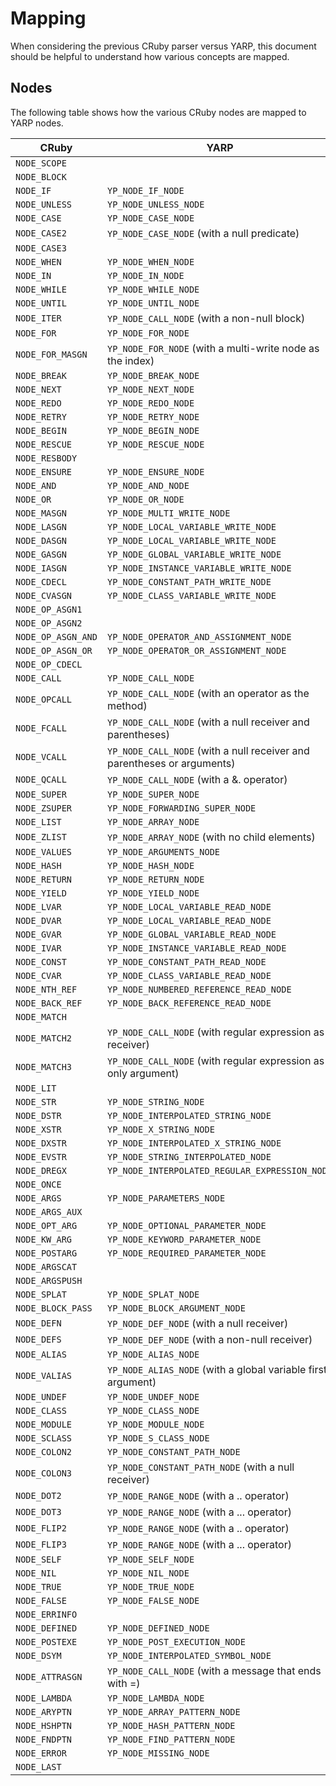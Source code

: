 # Mapping

When considering the previous CRuby parser versus YARP, this document should be helpful to understand how various concepts are mapped.

## Nodes

The following table shows how the various CRuby nodes are mapped to YARP nodes.

| CRuby | YARP |
| --- | --- |
| `NODE_SCOPE` | |
| `NODE_BLOCK` | |
| `NODE_IF` | `YP_NODE_IF_NODE` |
| `NODE_UNLESS` | `YP_NODE_UNLESS_NODE` |
| `NODE_CASE` | `YP_NODE_CASE_NODE` |
| `NODE_CASE2` | `YP_NODE_CASE_NODE` (with a null predicate) |
| `NODE_CASE3` | |
| `NODE_WHEN` | `YP_NODE_WHEN_NODE` |
| `NODE_IN` | `YP_NODE_IN_NODE` |
| `NODE_WHILE` | `YP_NODE_WHILE_NODE` |
| `NODE_UNTIL` | `YP_NODE_UNTIL_NODE` |
| `NODE_ITER` | `YP_NODE_CALL_NODE` (with a non-null block) |
| `NODE_FOR` | `YP_NODE_FOR_NODE` |
| `NODE_FOR_MASGN` | `YP_NODE_FOR_NODE` (with a multi-write node as the index) |
| `NODE_BREAK` | `YP_NODE_BREAK_NODE` |
| `NODE_NEXT` | `YP_NODE_NEXT_NODE` |
| `NODE_REDO` | `YP_NODE_REDO_NODE` |
| `NODE_RETRY` | `YP_NODE_RETRY_NODE` |
| `NODE_BEGIN` | `YP_NODE_BEGIN_NODE` |
| `NODE_RESCUE` | `YP_NODE_RESCUE_NODE` |
| `NODE_RESBODY` | |
| `NODE_ENSURE` | `YP_NODE_ENSURE_NODE` |
| `NODE_AND` | `YP_NODE_AND_NODE` |
| `NODE_OR` | `YP_NODE_OR_NODE` |
| `NODE_MASGN` | `YP_NODE_MULTI_WRITE_NODE` |
| `NODE_LASGN` | `YP_NODE_LOCAL_VARIABLE_WRITE_NODE` |
| `NODE_DASGN` | `YP_NODE_LOCAL_VARIABLE_WRITE_NODE` |
| `NODE_GASGN` | `YP_NODE_GLOBAL_VARIABLE_WRITE_NODE` |
| `NODE_IASGN` | `YP_NODE_INSTANCE_VARIABLE_WRITE_NODE` |
| `NODE_CDECL` | `YP_NODE_CONSTANT_PATH_WRITE_NODE` |
| `NODE_CVASGN` | `YP_NODE_CLASS_VARIABLE_WRITE_NODE` |
| `NODE_OP_ASGN1` | |
| `NODE_OP_ASGN2` | |
| `NODE_OP_ASGN_AND` | `YP_NODE_OPERATOR_AND_ASSIGNMENT_NODE` |
| `NODE_OP_ASGN_OR` | `YP_NODE_OPERATOR_OR_ASSIGNMENT_NODE` |
| `NODE_OP_CDECL` | |
| `NODE_CALL` | `YP_NODE_CALL_NODE` |
| `NODE_OPCALL` | `YP_NODE_CALL_NODE` (with an operator as the method) |
| `NODE_FCALL` | `YP_NODE_CALL_NODE` (with a null receiver and parentheses) |
| `NODE_VCALL` | `YP_NODE_CALL_NODE` (with a null receiver and parentheses or arguments) |
| `NODE_QCALL` | `YP_NODE_CALL_NODE` (with a &. operator) |
| `NODE_SUPER` | `YP_NODE_SUPER_NODE` |
| `NODE_ZSUPER` | `YP_NODE_FORWARDING_SUPER_NODE` |
| `NODE_LIST` | `YP_NODE_ARRAY_NODE` |
| `NODE_ZLIST` | `YP_NODE_ARRAY_NODE` (with no child elements) |
| `NODE_VALUES` | `YP_NODE_ARGUMENTS_NODE` |
| `NODE_HASH` | `YP_NODE_HASH_NODE` |
| `NODE_RETURN` | `YP_NODE_RETURN_NODE` |
| `NODE_YIELD` | `YP_NODE_YIELD_NODE` |
| `NODE_LVAR` | `YP_NODE_LOCAL_VARIABLE_READ_NODE` |
| `NODE_DVAR` | `YP_NODE_LOCAL_VARIABLE_READ_NODE` |
| `NODE_GVAR` | `YP_NODE_GLOBAL_VARIABLE_READ_NODE` |
| `NODE_IVAR` | `YP_NODE_INSTANCE_VARIABLE_READ_NODE` |
| `NODE_CONST` | `YP_NODE_CONSTANT_PATH_READ_NODE` |
| `NODE_CVAR` | `YP_NODE_CLASS_VARIABLE_READ_NODE` |
| `NODE_NTH_REF` | `YP_NODE_NUMBERED_REFERENCE_READ_NODE` |
| `NODE_BACK_REF` | `YP_NODE_BACK_REFERENCE_READ_NODE` |
| `NODE_MATCH` | |
| `NODE_MATCH2` | `YP_NODE_CALL_NODE` (with regular expression as receiver) |
| `NODE_MATCH3` | `YP_NODE_CALL_NODE` (with regular expression as only argument) |
| `NODE_LIT` | |
| `NODE_STR` | `YP_NODE_STRING_NODE` |
| `NODE_DSTR` | `YP_NODE_INTERPOLATED_STRING_NODE` |
| `NODE_XSTR` | `YP_NODE_X_STRING_NODE` |
| `NODE_DXSTR` | `YP_NODE_INTERPOLATED_X_STRING_NODE` |
| `NODE_EVSTR` | `YP_NODE_STRING_INTERPOLATED_NODE` |
| `NODE_DREGX` | `YP_NODE_INTERPOLATED_REGULAR_EXPRESSION_NODE` |
| `NODE_ONCE` | |
| `NODE_ARGS` | `YP_NODE_PARAMETERS_NODE` |
| `NODE_ARGS_AUX` | |
| `NODE_OPT_ARG` | `YP_NODE_OPTIONAL_PARAMETER_NODE` |
| `NODE_KW_ARG` | `YP_NODE_KEYWORD_PARAMETER_NODE` |
| `NODE_POSTARG` | `YP_NODE_REQUIRED_PARAMETER_NODE` |
| `NODE_ARGSCAT` | |
| `NODE_ARGSPUSH` | |
| `NODE_SPLAT` | `YP_NODE_SPLAT_NODE` |
| `NODE_BLOCK_PASS` | `YP_NODE_BLOCK_ARGUMENT_NODE` |
| `NODE_DEFN` | `YP_NODE_DEF_NODE` (with a null receiver) |
| `NODE_DEFS` | `YP_NODE_DEF_NODE` (with a non-null receiver) |
| `NODE_ALIAS` | `YP_NODE_ALIAS_NODE` |
| `NODE_VALIAS` | `YP_NODE_ALIAS_NODE` (with a global variable first argument) |
| `NODE_UNDEF` | `YP_NODE_UNDEF_NODE` |
| `NODE_CLASS` | `YP_NODE_CLASS_NODE` |
| `NODE_MODULE` | `YP_NODE_MODULE_NODE` |
| `NODE_SCLASS` | `YP_NODE_S_CLASS_NODE` |
| `NODE_COLON2` | `YP_NODE_CONSTANT_PATH_NODE` |
| `NODE_COLON3` | `YP_NODE_CONSTANT_PATH_NODE` (with a null receiver) |
| `NODE_DOT2` | `YP_NODE_RANGE_NODE` (with a .. operator) |
| `NODE_DOT3` | `YP_NODE_RANGE_NODE` (with a ... operator) |
| `NODE_FLIP2` | `YP_NODE_RANGE_NODE` (with a .. operator) |
| `NODE_FLIP3` | `YP_NODE_RANGE_NODE` (with a ... operator) |
| `NODE_SELF` | `YP_NODE_SELF_NODE` |
| `NODE_NIL` | `YP_NODE_NIL_NODE` |
| `NODE_TRUE` | `YP_NODE_TRUE_NODE` |
| `NODE_FALSE` | `YP_NODE_FALSE_NODE` |
| `NODE_ERRINFO` | |
| `NODE_DEFINED` | `YP_NODE_DEFINED_NODE` |
| `NODE_POSTEXE` | `YP_NODE_POST_EXECUTION_NODE` |
| `NODE_DSYM` | `YP_NODE_INTERPOLATED_SYMBOL_NODE` |
| `NODE_ATTRASGN` | `YP_NODE_CALL_NODE` (with a message that ends with =) |
| `NODE_LAMBDA` | `YP_NODE_LAMBDA_NODE` |
| `NODE_ARYPTN` | `YP_NODE_ARRAY_PATTERN_NODE` |
| `NODE_HSHPTN` | `YP_NODE_HASH_PATTERN_NODE` |
| `NODE_FNDPTN` | `YP_NODE_FIND_PATTERN_NODE` |
| `NODE_ERROR` | `YP_NODE_MISSING_NODE` |
| `NODE_LAST` | |
```
